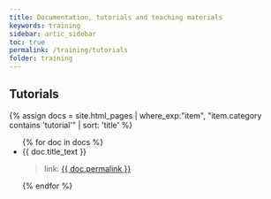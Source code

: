 ```yaml
---
title: Documentation, tutorials and teaching materials
keywords: training
sidebar: artic_sidebar
toc: true
permalink: /training/tutorials
folder: training
---
```


## Tutorials

{% assign docs = site.html_pages | where_exp:"item", "item.category contains 'tutorial'" | sort: 'title' %}
<ul>
    {% for doc in docs %}
    <li>{{ doc.title_text }}</li>
    <blockquote>link: <a href="{{ doc.permalink }}">{{ doc.permalink }}</a></blockquote>
    {% endfor %}
</ul>



